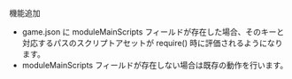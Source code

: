 
機能追加
 * game.json に moduleMainScripts フィールドが存在した場合、そのキーと対応するパスのスクリプトアセットが require() 時に評価されるようになります。
 * moduleMainScripts フィールドが存在しない場合は既存の動作を行います。
